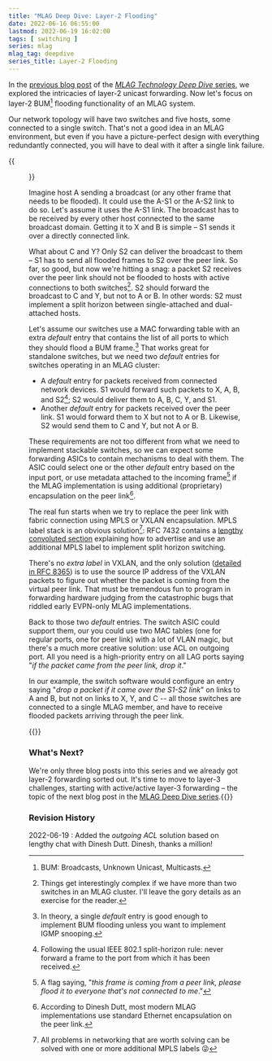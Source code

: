 ```yaml
---
title: "MLAG Deep Dive: Layer-2 Flooding"
date: 2022-06-16 06:55:00
lastmod: 2022-06-19 16:02:00
tags: [ switching ]
series: mlag
mlag_tag: deepdive
series_title: Layer-2 Flooding
---
```

In the [previous blog post](/2022/06/mlag-deep-dive-mac-learning.html) of the [*MLAG Technology Deep Dive* series](/series/mlag.html#technology-deep-dive), we explored the intricacies of layer-2 unicast forwarding. Now let's focus on layer-2 BUM[^BUM] flooding functionality of an MLAG system. 

Our network topology will have two switches and five hosts, some connected to a single switch. That's not a good idea in an MLAG environment, but even if you have a picture-perfect design with everything redundantly connected, you will have to deal with it after a single link failure.
<!--more-->
{{<figure src="/2022/06/MLAG-topology.jpg" caption="Simple MLAG topology">}}

[^BUM]: BUM: Broadcasts, Unknown Unicast, Multicasts.

Imagine host A sending a broadcast (or any other frame that needs to be flooded). It could use the A-S1 or the A-S2 link to do so. Let's assume it uses the A-S1 link. The broadcast has to be received by every other host connected to the same broadcast domain. Getting it to X and B is simple – S1 sends it over a directly connected link.

What about C and Y? Only S2 can deliver the broadcast to them – S1 has to send all flooded frames to S2 over the peer link. So far, so good, but now we're hitting a snag: a packet S2 receives over the peer link should not be flooded to hosts with active connections to both switches[^M1]. S2 should forward the broadcast to C and Y, but not to A or B. In other words: S2 must implement a split horizon between single-attached and dual-attached hosts.

[^M1]: Things get interestingly complex if we have more than two switches in an MLAG cluster. I'll leave the gory details as an exercise for the reader.

Let's assume our switches use a MAC forwarding table with an extra _default_ entry that contains the list of all ports to which they should flood a BUM frame.[^DF] That works great for standalone switches, but we need two _default_ entries for switches operating in an MLAG cluster:

[^DF]: In theory, a single _default_ entry is good enough to implement BUM flooding unless you want to implement IGMP snooping.

* A _default_ entry for packets received from connected network devices. S1 would forward such packets to X, A, B, and S2[^IEEESH]; S2 would deliver them to A, B, C, Y, and S1.
* Another _default_ entry for packets received over the peer link. S1 would forward them to X but not to A or B. Likewise, S2 would send them to C and Y, but not A or B.

[^IEEESH]: Following the usual IEEE 802.1 split-horizon rule: never forward a frame to the port from which it has been received.

These requirements are not too different from what we need to implement stackable switches, so we can expect some forwarding ASICs to contain mechanisms to deal with them. The ASIC could select one or the other _default_ entry based on the input port, or use metadata attached to the incoming frame[^PF] if the MLAG implementation is using additional (proprietary) encapsulation on the peer link[^PE].

[^PF]: A flag saying, "_this frame is coming from a peer link, please flood it to everyone that's not connected to me_."

[^PE]: According to Dinesh Dutt, most modern MLAG implementations use standard Ethernet encapsulation on the peer link.

The real fun starts when we try to replace the peer link with fabric connection using MPLS or VXLAN encapsulation. MPLS label stack is an obvious solution[^ML]: RFC 7432 contains a [lengthy convoluted section](https://datatracker.ietf.org/doc/html/rfc7432#section-8.3) explaining how to advertise and use an additional MPLS label to implement split horizon switching. 

There's no _extra label_ in VXLAN, and the only solution ([detailed in RFC 8365](https://datatracker.ietf.org/doc/html/rfc8365#section-8.3.1)) is to use the source IP address of the VXLAN packets to figure out whether the packet is coming from the virtual peer link. That must be tremendous fun to program in forwarding hardware judging from the catastrophic bugs that riddled early EVPN-only MLAG implementations.

Back to those two _default_ entries. The switch ASIC could support them, our you could use two MAC tables (one for regular ports, one for peer link) with a lot of VLAN magic, but there's a much more creative solution: use ACL on outgoing port. All you need is a high-priority entry on all LAG ports saying "_if the packet came from the peer link, drop it_."

In our example, the switch software would configure an entry saying "_drop a packet if it came over the S1-S2 link_" on links to A and B, but not on links to X, Y, and C -- all those switches are connected to a single MLAG member, and have to receive flooded packets arriving through the peer link.

[^ML]: All problems in networking that are worth solving can be solved with one or more additional MPLS labels 😜

{{<next-in-series page="/posts/2022/06/mlag-active-active-layer3.md">}}
### What's Next?

We're only three blog posts into this series and we already got layer-2 forwarding sorted out. It's time to move to layer-3 challenges, starting with active/active layer-3 forwarding – the topic of the next blog post in the [MLAG Deep Dive series](/series/mlag.html#technology-deep-dive).{{</next-in-series>}}

### Revision History

2022-06-19
: Added the _outgoing ACL_ solution based on lengthy chat with Dinesh Dutt. Dinesh, thanks a million!

